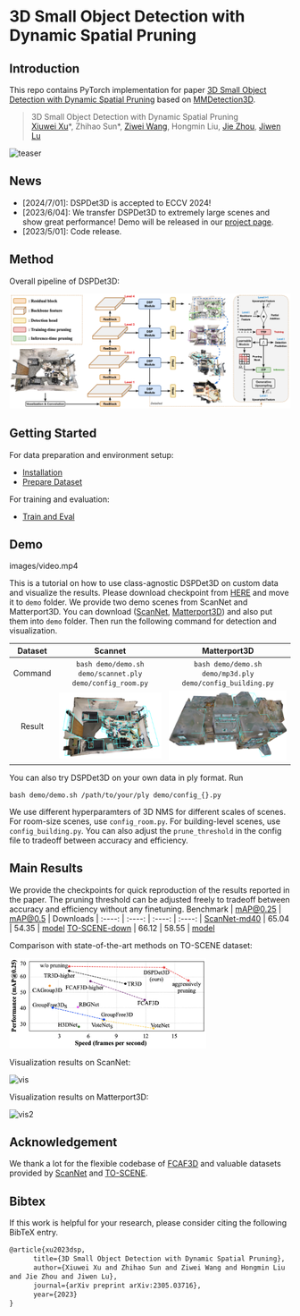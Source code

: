 # 3D Small Object Detection with Dynamic Spatial Pruning

## Introduction

This repo contains PyTorch implementation for paper [3D Small Object Detection with Dynamic Spatial Pruning](https://arxiv.org/abs/2305.03716) based on [MMDetection3D](https://github.com/open-mmlab/mmdetection3d).

> 3D Small Object Detection with Dynamic Spatial Pruning  
> [Xiuwei Xu](https://xuxw98.github.io/)*, Zhihao Sun\*, [Ziwei Wang](https://ziweiwangthu.github.io/), Hongmin Liu, [Jie Zhou](https://scholar.google.com/citations?user=6a79aPwAAAAJ&hl=en&authuser=1), [Jiwen Lu](http://ivg.au.tsinghua.edu.cn/Jiwen_Lu/)
>

![teaser](./images/teaser2.png)

## News
- [2024/7/01]: DSPDet3D is accepted to ECCV 2024!
- [2023/6/04]: We transfer DSPDet3D to extremely large scenes and show great performance! Demo will be released in our [project page](https://xuxw98.github.io/DSPDet3D/).
- [2023/5/01]: Code release.

## Method
Overall pipeline of DSPDet3D:

![overview](./images/pipeline.png)


## Getting Started
For data preparation and environment setup:
- [Installation](docs/install.md) 
- [Prepare Dataset](docs/data.md)

For training and evaluation:
- [Train and Eval](docs/run.md)


## Demo

images/video.mp4

This is a tutorial on how to use class-agnostic DSPDet3D on custom data and visualize the results. Please download checkpoint from [HERE](https://cloud.tsinghua.edu.cn/f/96549c23580b478a9c64/?dl=1) and move it to `demo` folder.
We provide two demo scenes from ScanNet and Matterport3D. You can download ([ScanNet](https://cloud.tsinghua.edu.cn/f/12fad2697c1644769187/?dl=1), [Matterport3D](https://cloud.tsinghua.edu.cn/f/f6c1446c0e1a437b9b2c/?dl=1)) and also put them into `demo` folder. 
Then run the following command for detection and visualization.

| Dataset  | Scannet                  | Matterport3D                  |
|:--------:|:------------------------:|:-------------------------:|
| Command  | `bash demo/demo.sh demo/scannet.ply demo/config_room.py` | `bash demo/demo.sh demo/mp3d.ply demo/config_building.py` |
| Result   | ![vis](./images/demo_vis1.png)    | ![vis2](./images/demo_vis2.png)    |

You can also try DSPDet3D on your own data in ply format. Run
```
bash demo/demo.sh /path/to/your/ply demo/config_{}.py
```
We use different hyperparamters of 3D NMS for different scales of scenes. For room-size scenes, use `config_room.py`. For building-level scenes, use `config_building.py`. You can also adjust the `prune_threshold` in the config file to tradeoff between accuracy and efficiency.


## Main Results
We provide the checkpoints for quick reproduction of the results reported in the paper. The pruning threshold can be adjusted freely to tradeoff between accuracy and efficiency without any finetuning.
 Benchmark | mAP@0.25 | mAP@0.5 | Downloads |
 :----: | :----: | :----: | :----: |
 [ScanNet-md40](https://github.com/wyf-ACCEPT/BackToReality) | 65.04 | 54.35 | [model](https://cloud.tsinghua.edu.cn/f/bd49db94cb7548beba63/?dl=1)
 [TO-SCENE-down](https://github.com/GAP-LAB-CUHK-SZ/TO-Scene) | 66.12 | 58.55 | [model](https://cloud.tsinghua.edu.cn/f/0e425d5d053b46c18b73/?dl=1)

Comparison with state-of-the-art methods on TO-SCENE dataset:

<p align="left"><img src="./images/teaser.png" alt="drawing" width="70%"/></p>

Visualization results on ScanNet:

![vis](./images/vis.png)

Visualization results on Matterport3D:

![vis2](./images/vis2.png)


## Acknowledgement
We thank a lot for the flexible codebase of [FCAF3D](https://github.com/SamsungLabs/fcaf3d) and valuable datasets provided by [ScanNet](https://github.com/ScanNet/ScanNet) and [TO-SCENE](https://github.com/GAP-LAB-CUHK-SZ/TO-Scene).


## Bibtex
If this work is helpful for your research, please consider citing the following BibTeX entry.

```
@article{xu2023dsp, 
      title={3D Small Object Detection with Dynamic Spatial Pruning}, 
      author={Xiuwei Xu and Zhihao Sun and Ziwei Wang and Hongmin Liu and Jie Zhou and Jiwen Lu},
      journal={arXiv preprint arXiv:2305.03716},
      year={2023}
}
```
